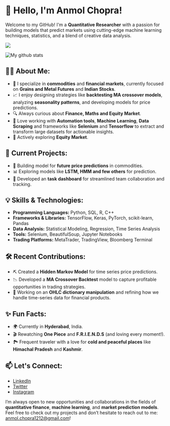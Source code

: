 # 👋 Hello, I'm Anmol Chopra!

Welcome to my GitHub! I'm a **Quantitative Researcher** with a passion for building models that predict markets using cutting-edge machine learning techniques, statistics, and a blend of creative data analysis.

![](https://komarev.com/ghpvc/?username=anmol201212&style=for-the-badge)

![My github stats](https://github-readme-stats.vercel.app/api?username=anmol201212&show_icons=true&theme=radical)

## 👨‍💻 About Me:
- 🌱 I specialize in **commodities** and **financial markets**, currently focused on **Grains and Metal Futures** and **Indian Stocks**.
- 📈 I enjoy designing strategies like **backtesting MA crossover models**, analyzing **seasonality patterns**, and developing models for price predictions.
- 🔍 Always curious about **Finance, Maths and Equity Market**.
- 🔧 Love working with **Automation tools**, **Machine Learning**, **Data Scraping** and frameworks like **Selenium** and **Tensorflow** to extract and transform large datasets for actionable insights.
- 🎯 Actively exploring **Equity Market**.

## 🔬 Current Projects:
- 🔗 Building model for **future price predictions** in commodities.
- 📊 Exploring models like **LSTM, HMM and few others** for prediction.
- 🚀 Developed an **task dashboard** for streamlined team collaboration and tracking.

## 💡 Skills & Technologies:
- **Programming Languages:** Python, SQL, R, C++
- **Frameworks & Libraries:** TensorFlow, Keras, PyTorch, scikit-learn, Pandas
- **Data Analysis:** Statistical Modeling, Regression, Time Series Analysis
- **Tools:** Selenium, BeautifulSoup, Jupyter Notebooks
- **Trading Platforms:** MetaTrader, TradingView, Bloomberg Terminal

## 🛠️ Recent Contributions:
- ⛏️ Created a **Hidden Markov Model** for time series price predictions.
- 📉 Developed a **MA Crossover Backtest** model to capture profitable opportunities in trading strategies.
- 📑 Working on an **OHLC dictionary manipulation** and refining how we handle time-series data for financial products.

## ✨ Fun Facts:
- 🌍 Currently in **Hyderabad**, India.
- 🎬 Rewatching **One Piece** and **F.R.I.E.N.D.S** (and loving every moment!).
- 🏞️ Frequent traveler with a love for **cold and peaceful places** like **Himachal Pradesh** and **Kashmir**.

## 📫 Let's Connect:
- [LinkedIn](https://linkedin.com/in/anmolchopra12)
- [Twitter](https://twitter.com/anmolchopra2012)
- [Instagram](https://www.instagram.com/wttanmol)

I’m always open to new opportunities and collaborations in the fields of **quantitative finance**, **machine learning**, and **market prediction models**. Feel free to check out my projects and don’t hesitate to reach out to me: anmol.chopra1212@gmail.com!

